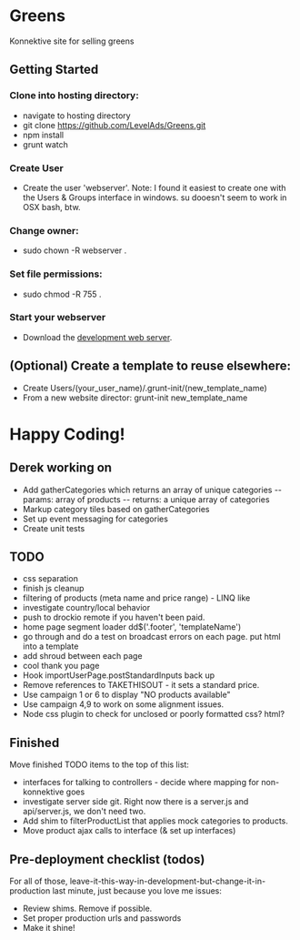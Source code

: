 # Greens

Konnektive site for selling greens

## Getting Started
### Clone into hosting directory:
- navigate to hosting directory
- git clone https://github.com/LevelAds/Greens.git
- npm install
- grunt watch

### Create User
- Create the user 'webserver'. Note: I found it easiest to create one with the Users & Groups interface in windows. su dooesn't seem to work in OSX bash, btw.

### Change owner:
- sudo chown -R webserver .

### Set file permissions:
- sudo chmod -R 755 .

### Start your webserver
- Download the [development web server][webserver].

[webserver]: https://github.com/LevelAds/Webserver

## (Optional) Create a template to reuse elsewhere:
- Create Users/(your_user_name)/.grunt-init/(new_template_name)
- From a new website director: grunt-init new_template_name

# Happy Coding!

## Derek working on
- Add gatherCategories which returns an array of unique categories
-- params: array of products
-- returns: a unique array of categories
- Markup category tiles based on gatherCategories
- Set up event messaging for categories
- Create unit tests

## TODO
- css separation
- finish js cleanup
- filtering of products (meta name and price range) - LINQ like
- investigate country/local behavior
- push to drockio remote if you haven't been paid.
- home page segment loader dd$('.footer', 'templateName')
- go through and do a test on broadcast errors on each page. put html into a template
- add shroud between each page
- cool thank you page
- Hook importUserPage.postStandardInputs back up
- Remove references to TAKETHISOUT - it sets a standard price. 
- Use campaign 1 or 6 to display "NO products available"
- Use campaign 4,9 to work on some alignment issues.
- Node css plugin to check for unclosed or poorly formatted css? html?

## Finished
Move finished TODO items to the top of this list:
- interfaces for talking to controllers - decide where mapping for non-konnektive goes
- investigate server side git. Right now there is a server.js and api/server.js, we don't need two.
- Add shim to filterProductList that applies mock categories to products.
- Move product ajax calls to interface (& set up interfaces)

## Pre-deployment checklist (todos)
For all of those, leave-it-this-way-in-development-but-change-it-in-production last minute, just because you love me issues:
- Review shims. Remove if possible.
- Set proper production urls and passwords
- Make it shine!


